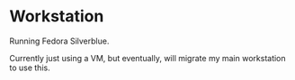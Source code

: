 # Workstation

Running Fedora Silverblue.

Currently just using a VM, but eventually, will migrate my main workstation to use this.
